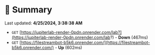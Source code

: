 # 📖 Summary
Last updated: **4/25/2024, 3:38:38 AM**

- `GET` [https://jupiterlab-render-0pdn.onrender.com/lab?](https://jupiterlab-render-0pdn.onrender.com/lab?) - **Down** (467ms)
- `GET` [https://filestreambot-b5k6.onrender.com/](https://filestreambot-b5k6.onrender.com/) - **Up** (602ms)
